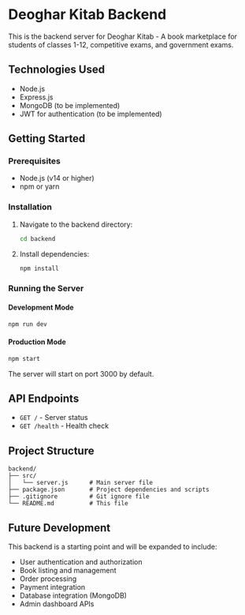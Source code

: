 # Deoghar Kitab Backend

This is the backend server for Deoghar Kitab - A book marketplace for students of classes 1-12, competitive exams, and government exams.

## Technologies Used

- Node.js
- Express.js
- MongoDB (to be implemented)
- JWT for authentication (to be implemented)

## Getting Started

### Prerequisites

- Node.js (v14 or higher)
- npm or yarn

### Installation

1. Navigate to the backend directory:
   ```bash
   cd backend
   ```

2. Install dependencies:
   ```bash
   npm install
   ```

### Running the Server

#### Development Mode
```bash
npm run dev
```

#### Production Mode
```bash
npm start
```

The server will start on port 3000 by default.

## API Endpoints

- `GET /` - Server status
- `GET /health` - Health check

## Project Structure

```
backend/
├── src/
│   └── server.js      # Main server file
├── package.json       # Project dependencies and scripts
├── .gitignore         # Git ignore file
└── README.md          # This file
```

## Future Development

This backend is a starting point and will be expanded to include:
- User authentication and authorization
- Book listing and management
- Order processing
- Payment integration
- Database integration (MongoDB)
- Admin dashboard APIs